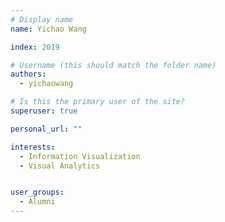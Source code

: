 ```yaml
---
# Display name
name: Yichao Wang

index: 2019

# Username (this should match the folder name)
authors:
  - yichaowang

# Is this the primary user of the site?
superuser: true

personal_url: ""

interests:
  - Information Visualization
  - Visual Analytics


user_groups:
  - Alumni
---
```

